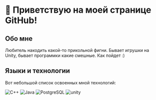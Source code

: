 # 👋 Приветствую на моей странице GitHub!

## **Обо мне**
Любитель накодить какой-то прикольной фигни. Бывает игрушки на Unity, бывает программки какие смешные. Как пойдет :)

## **Языки и технологии**
Вот небольшой список освоенных мной технологий:

![C++](https://img.shields.io/badge/C++-grey?style=flat-square&logo=cplusplus&logoColor=00599C)
![Java](https://img.shields.io/badge/Java-grey?style=flat-square)
![PostgreSQL](https://img.shields.io/badge/PostgreSQL-grey?style=flat-square&logo=postgresql&logoColor=4169E1)
![unity](https://img.shields.io/badge/Unity-grey?style=flat-square&logo=unity)

